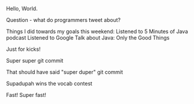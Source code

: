 Hello, World.

Question - what do programmers tweet about?

Things I did towards my goals this weekend:
Listened to 5 Minutes of Java podcast
Listened to Google Talk about Java: Only the Good Things

Just for kicks!

Super super git commit

That should have said  "super duper" git commit

Supadupah wins the vocab contest

Fast! Super fast!